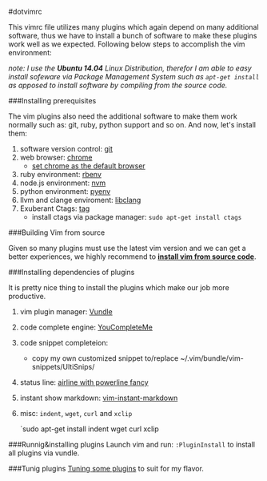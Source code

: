 #dotvimrc

This vimrc file utilizes many plugins which again depend on many additional
software, thus we have to install a bunch of software to make these plugins
work well as we expected. Following below steps to accomplish the vim
environment:

*note: I use the __Ubuntu 14.04__ Linux Distribution, therefor
I am able to easy install sofeware via Package Management System such as
`apt-get install` as apposed to install software by compiling from the source
code.*

###Installing prerequisites

The vim plugins also need the additional software to make them work normally
such as: git, ruby, python support and so on. And now, let's install them:

1. software version control:
   [git](https://gist.github.com/kevin4fly/f74344649d09f903eb1b)
2. web browser: [chrome](https://www.google.com/intl/en/chrome/browser/)
   - [set chrome as the default browser](http://superuser.com/questions/281488/how-to-set-default-browser-on-ubuntu-from-command-line)
3. ruby environment: [rbenv](https://github.com/sstephenson/rbenv)
4. node.js environment: [nvm](https://github.com/creationix/nvm)
5. python environment: [pyenv](https://github.com/yyuu/pyenv)
6. llvm and clange enviroment:
   [libclang](https://gist.github.com/kevin4fly/e3de744266c98294b21e)
7. Exuberant Ctags: [tag](http://ctags.sourceforge.net/)
   - install ctags via package manager: `sudo apt-get install ctags`


###Building Vim from source

Given so many plugins must use the latest vim version and we can get a better
experiences, we highly recommend to [__install vim from source code__](https://github.com/Valloric/YouCompleteMe/wiki/Building-Vim-from-source).


###Installing dependencies of plugins

It is pretty nice thing to install the plugins which make our job more
productive.

1. vim plugin manager: [Vundle](https://github.com/gmarik/Vundle.vim)
2. code complete engine: [YouCompleteMe](https://github.com/Valloric/YouCompleteMe#full-installation-guide)
3. code snippet completeion:
   - copy my own customized snippet to/replace
     ~/.vim/bundle/vim-snippets/UltiSnips/
4. status line: [airline with powerline fancy](http://askubuntu.com/questions/283908/how-can-i-install-and-use-powerline-plugin)
5. instant show markdown: [vim-instant-markdown](https://github.com/suan/vim-instant-markdown)
6. misc: `indent`, `wget`, `curl` and `xclip`
    
    `sudo apt-get install indent wget curl xclip

###Runnig&installing plugins
Launch vim and run: `:PluginInstall` to install all plugins via vundle.

###Tunig plugins
[Tuning some
plugins](https://github.com/kevin4fly/dotfiles/wiki/Tuning-plugins) to suit for my flavor.
